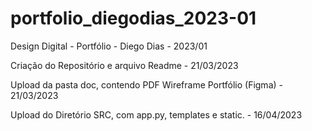 # portfolio_diegodias_2023-01
Design Digital - Portfólio - Diego Dias - 2023/01

Criação do Repositório e arquivo Readme - 21/03/2023

Upload da pasta doc, contendo PDF Wireframe Portfólio (Figma) - 21/03/2023

Upload do Diretório SRC, com app.py, templates e static. - 16/04/2023
